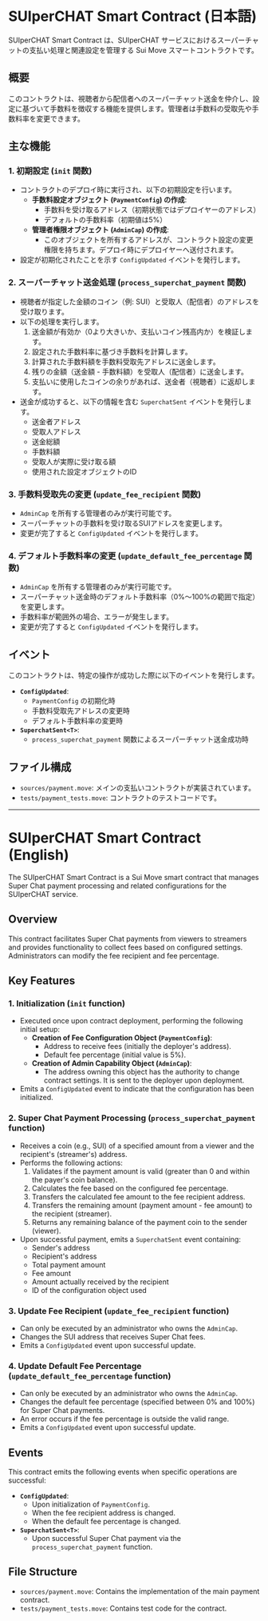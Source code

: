 # SUIperCHAT Smart Contract (日本語)

SUIperCHAT Smart Contract は、SUIperCHAT サービスにおけるスーパーチャットの支払い処理と関連設定を管理する Sui Move スマートコントラクトです。

## 概要

このコントラクトは、視聴者から配信者へのスーパーチャット送金を仲介し、設定に基づいて手数料を徴収する機能を提供します。管理者は手数料の受取先や手数料率を変更できます。

## 主な機能

### 1. 初期設定 (`init` 関数)
- コントラクトのデプロイ時に実行され、以下の初期設定を行います。
  - **手数料設定オブジェクト (`PaymentConfig`) の作成**:
    - 手数料を受け取るアドレス（初期状態ではデプロイヤーのアドレス）
    - デフォルトの手数料率（初期値は5%）
  - **管理者権限オブジェクト (`AdminCap`) の作成**:
    - このオブジェクトを所有するアドレスが、コントラクト設定の変更権限を持ちます。デプロイ時にデプロイヤーへ送付されます。
- 設定が初期化されたことを示す `ConfigUpdated` イベントを発行します。

### 2. スーパーチャット送金処理 (`process_superchat_payment` 関数)
- 視聴者が指定した金額のコイン（例: SUI）と受取人（配信者）のアドレスを受け取ります。
- 以下の処理を実行します。
  1. 送金額が有効か（0より大きいか、支払いコイン残高内か）を検証します。
  2. 設定された手数料率に基づき手数料を計算します。
  3. 計算された手数料額を手数料受取先アドレスに送金します。
  4. 残りの金額（送金額 - 手数料額）を受取人（配信者）に送金します。
  5. 支払いに使用したコインの余りがあれば、送金者（視聴者）に返却します。
- 送金が成功すると、以下の情報を含む `SuperchatSent` イベントを発行します。
  - 送金者アドレス
  - 受取人アドレス
  - 送金総額
  - 手数料額
  - 受取人が実際に受け取る額
  - 使用された設定オブジェクトのID

### 3. 手数料受取先の変更 (`update_fee_recipient` 関数)
- `AdminCap` を所有する管理者のみが実行可能です。
- スーパーチャットの手数料を受け取るSUIアドレスを変更します。
- 変更が完了すると `ConfigUpdated` イベントを発行します。

### 4. デフォルト手数料率の変更 (`update_default_fee_percentage` 関数)
- `AdminCap` を所有する管理者のみが実行可能です。
- スーパーチャット送金時のデフォルト手数料率（0%～100%の範囲で指定）を変更します。
- 手数料率が範囲外の場合、エラーが発生します。
- 変更が完了すると `ConfigUpdated` イベントを発行します。

## イベント

このコントラクトは、特定の操作が成功した際に以下のイベントを発行します。

- **`ConfigUpdated`**:
  - `PaymentConfig` の初期化時
  - 手数料受取先アドレスの変更時
  - デフォルト手数料率の変更時
- **`SuperchatSent<T>`**:
  - `process_superchat_payment` 関数によるスーパーチャット送金成功時

## ファイル構成

- `sources/payment.move`: メインの支払いコントラクトが実装されています。
- `tests/payment_tests.move`: コントラクトのテストコードです。

---

# SUIperCHAT Smart Contract (English)

The SUIperCHAT Smart Contract is a Sui Move smart contract that manages Super Chat payment processing and related configurations for the SUIperCHAT service.

## Overview

This contract facilitates Super Chat payments from viewers to streamers and provides functionality to collect fees based on configured settings. Administrators can modify the fee recipient and fee percentage.

## Key Features

### 1. Initialization (`init` function)
- Executed once upon contract deployment, performing the following initial setup:
  - **Creation of Fee Configuration Object (`PaymentConfig`)**:
    - Address to receive fees (initially the deployer's address).
    - Default fee percentage (initial value is 5%).
  - **Creation of Admin Capability Object (`AdminCap`)**:
    - The address owning this object has the authority to change contract settings. It is sent to the deployer upon deployment.
- Emits a `ConfigUpdated` event to indicate that the configuration has been initialized.

### 2. Super Chat Payment Processing (`process_superchat_payment` function)
- Receives a coin (e.g., SUI) of a specified amount from a viewer and the recipient's (streamer's) address.
- Performs the following actions:
  1. Validates if the payment amount is valid (greater than 0 and within the payer's coin balance).
  2. Calculates the fee based on the configured fee percentage.
  3. Transfers the calculated fee amount to the fee recipient address.
  4. Transfers the remaining amount (payment amount - fee amount) to the recipient (streamer).
  5. Returns any remaining balance of the payment coin to the sender (viewer).
- Upon successful payment, emits a `SuperchatSent` event containing:
  - Sender's address
  - Recipient's address
  - Total payment amount
  - Fee amount
  - Amount actually received by the recipient
  - ID of the configuration object used

### 3. Update Fee Recipient (`update_fee_recipient` function)
- Can only be executed by an administrator who owns the `AdminCap`.
- Changes the SUI address that receives Super Chat fees.
- Emits a `ConfigUpdated` event upon successful update.

### 4. Update Default Fee Percentage (`update_default_fee_percentage` function)
- Can only be executed by an administrator who owns the `AdminCap`.
- Changes the default fee percentage (specified between 0% and 100%) for Super Chat payments.
- An error occurs if the fee percentage is outside the valid range.
- Emits a `ConfigUpdated` event upon successful update.

## Events

This contract emits the following events when specific operations are successful:

- **`ConfigUpdated`**:
  - Upon initialization of `PaymentConfig`.
  - When the fee recipient address is changed.
  - When the default fee percentage is changed.
- **`SuperchatSent<T>`**:
  - Upon successful Super Chat payment via the `process_superchat_payment` function.

## File Structure

- `sources/payment.move`: Contains the implementation of the main payment contract.
- `tests/payment_tests.move`: Contains test code for the contract.

